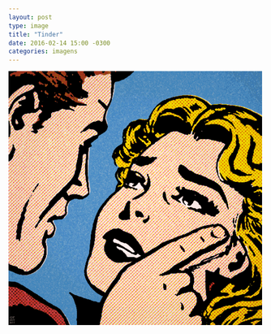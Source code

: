 ```yaml
---
layout: post
type: image
title: "Tinder"
date: 2016-02-14 15:00 -0300
categories: imagens
---
```

![Tinder](/assets/2016/gif-tinder-comics.gif)
